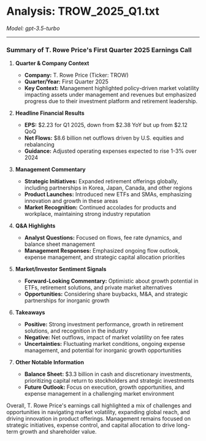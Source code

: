 # Analysis: TROW_2025_Q1.txt

*Model: gpt-3.5-turbo*

---

### Summary of T. Rowe Price's First Quarter 2025 Earnings Call

1. **Quarter & Company Context**
   - **Company:** T. Rowe Price (Ticker: TROW)
   - **Quarter/Year:** First Quarter 2025
   - **Key Context:** Management highlighted policy-driven market volatility impacting assets under management and revenues but emphasized progress due to their investment platform and retirement leadership.

2. **Headline Financial Results**
   - **EPS:** $2.23 for Q1 2025, down from $2.38 YoY but up from $2.12 QoQ
   - **Net Flows:** $8.6 billion net outflows driven by U.S. equities and rebalancing
   - **Guidance:** Adjusted operating expenses expected to rise 1-3% over 2024

3. **Management Commentary**
   - **Strategic Initiatives:** Expanded retirement offerings globally, including partnerships in Korea, Japan, Canada, and other regions
   - **Product Launches:** Introduced new ETFs and SMAs, emphasizing innovation and growth in these areas
   - **Market Recognition:** Continued accolades for products and workplace, maintaining strong industry reputation

4. **Q&A Highlights**
   - **Analyst Questions:** Focused on flows, fee rate dynamics, and balance sheet management
   - **Management Responses:** Emphasized ongoing flow outlook, expense management, and strategic capital allocation priorities

5. **Market/Investor Sentiment Signals**
   - **Forward-Looking Commentary:** Optimistic about growth potential in ETFs, retirement solutions, and private market alternatives
   - **Opportunities:** Considering share buybacks, M&A, and strategic partnerships for inorganic growth

6. **Takeaways**
   - **Positive:** Strong investment performance, growth in retirement solutions, and recognition in the industry
   - **Negative:** Net outflows, impact of market volatility on fee rates
   - **Uncertainties:** Fluctuating market conditions, ongoing expense management, and potential for inorganic growth opportunities

7. **Other Notable Information**
   - **Balance Sheet:** $3.3 billion in cash and discretionary investments, prioritizing capital return to stockholders and strategic investments
   - **Future Outlook:** Focus on execution, growth opportunities, and expense management in a challenging market environment

Overall, T. Rowe Price's earnings call highlighted a mix of challenges and opportunities in navigating market volatility, expanding global reach, and driving innovation in product offerings. Management remains focused on strategic initiatives, expense control, and capital allocation to drive long-term growth and shareholder value.